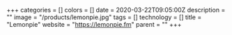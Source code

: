 +++
categories = []
colors = []
date = 2020-03-22T09:05:00Z
description = ""
image = "/products/lemonpie.jpg"
tags = []
technology = []
title = "Lemonpie"
website = "https://lemonpie.fm"
parent = ""
+++
